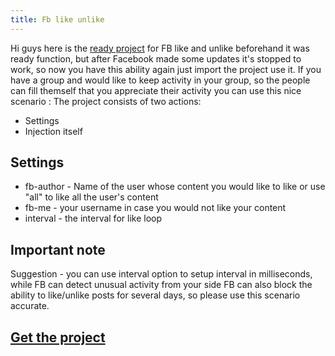 ```yaml
---
title: Fb like unlike
---
```


Hi guys here is the [ready project](/sites/default/files/fblike.txt) for FB like and unlike beforehand it was ready function, but after Facebook made some updates it's stopped to work, so now you have this ability again just import the project use it. If you have a group and would like to keep activity in your group, so the people can fill themself that you appreciate their activity you can use this nice scenario : The project consists of two actions:

*   Settings
*   Injection itself

## Settings

*   fb-author - Name of the user whose content you would like to like or use "all" to like all the user's content
*   fb-me - your username in case you would not like your content
*   interval - the interval for like loop

## Important note

Suggestion - you can use interval option to setup interval in milliseconds, while FB can detect unusual activity from your side FB can also block the ability to like/unlike posts for several days, so please use this scenario accurate.

## [Get the project](sites/default/files/fblike.txt)  
